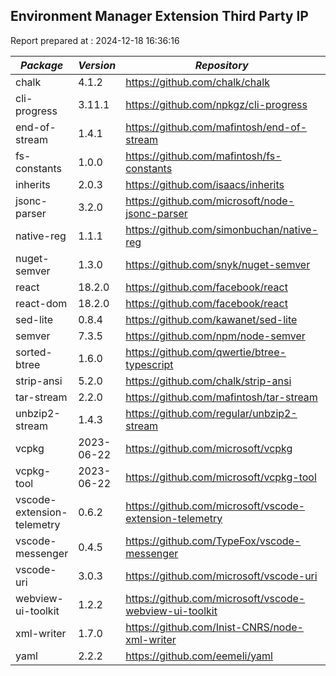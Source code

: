 ## Environment Manager Extension Third Party IP

Report prepared at : 2024-12-18 16:36:16

| *Package* | *Version* | *Repository* | *License* |
|---|---|---|---|
|chalk|4.1.2|https://github.com/chalk/chalk|[MIT](https://github.com/chalk/chalk/blob/main/license)|
|cli-progress|3.11.1|https://github.com/npkgz/cli-progress|[MIT](https://github.com/npkgz/cli-progress/blob/master/LICENSE.md)|
|end-of-stream|1.4.1|https://github.com/mafintosh/end-of-stream|[MIT](https://github.com/mafintosh/end-of-stream/blob/master/LICENSE)|
|fs-constants|1.0.0|https://github.com/mafintosh/fs-constants|[MIT](https://github.com/mafintosh/fs-constants/blob/master/LICENSE)|
|inherits|2.0.3|https://github.com/isaacs/inherits|[ISC](https://github.com/isaacs/inherits/blob/main/LICENSE)|
|jsonc-parser|3.2.0|https://github.com/microsoft/node-jsonc-parser|[MIT](https://github.com/microsoft/node-jsonc-parser/blob/main/LICENSE.md)|
|native-reg|1.1.1|https://github.com/simonbuchan/native-reg|[MIT](https://github.com/simonbuchan/native-reg/blob/master/LICENSE)|
|nuget-semver|1.3.0|https://github.com/snyk/nuget-semver|[Apache-2.0](https://github.com/snyk/nuget-semver/blob/master/LICENSE)|
|react|18.2.0|https://github.com/facebook/react|[MIT](https://github.com/facebook/react/blob/main/LICENSE)|
|react-dom|18.2.0|https://github.com/facebook/react|[MIT](https://github.com/facebook/react/blob/main/LICENSE)|
|sed-lite|0.8.4|https://github.com/kawanet/sed-lite|[MIT](https://github.com/kawanet/sed-lite/blob/master/LICENSE)|
|semver|7.3.5|https://github.com/npm/node-semver|[ISC](https://github.com/npm/node-semver/blob/main/LICENSE)|
|sorted-btree|1.6.0|https://github.com/qwertie/btree-typescript|[MIT](https://github.com/qwertie/btree-typescript/blob/master/LICENSE)|
|strip-ansi|5.2.0|https://github.com/chalk/strip-ansi|[MIT](https://github.com/chalk/strip-ansi/blob/main/license)|
|tar-stream|2.2.0|https://github.com/mafintosh/tar-stream|[MIT](https://github.com/mafintosh/tar-stream/blob/master/LICENSE)|
|unbzip2-stream|1.4.3|https://github.com/regular/unbzip2-stream|[MIT](https://github.com/regular/unbzip2-stream/blob/master/LICENSE)|
|vcpkg|2023-06-22|https://github.com/microsoft/vcpkg|[MIT](https://github.com/microsoft/vcpkg/blob/master/LICENSE.txt)|
|vcpkg-tool|2023-06-22|https://github.com/microsoft/vcpkg-tool|[MIT](https://github.com/microsoft/vcpkg-tool/blob/main/LICENSE.txt)|
|vscode-extension-telemetry|0.6.2|https://github.com/microsoft/vscode-extension-telemetry|[MIT](https://github.com/microsoft/vscode-extension-telemetry/blob/main/LICENSE)|
|vscode-messenger|0.4.5|https://github.com/TypeFox/vscode-messenger|[MIT](https://github.com/TypeFox/vscode-messenger/blob/v0.4.4/LICENSE)|
|vscode-uri|3.0.3|https://github.com/microsoft/vscode-uri|[MIT](https://github.com/microsoft/vscode-uri/blob/main/LICENSE.md)|
|webview-ui-toolkit|1.2.2|https://github.com/microsoft/vscode-webview-ui-toolkit|[MIT](https://github.com/microsoft/vscode-webview-ui-toolkit/blob/main/LICENSE)|
|xml-writer|1.7.0|https://github.com/Inist-CNRS/node-xml-writer|[MIT](https://github.com/Inist-CNRS/node-xml-writer/blob/master/LICENSE)|
|yaml|2.2.2|https://github.com/eemeli/yaml|[ISC](https://github.com/eemeli/yaml/blob/main/LICENSE)|
